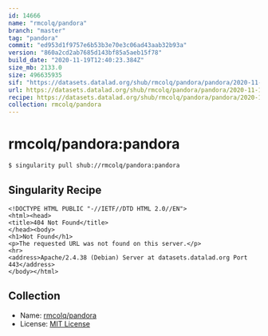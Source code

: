 ```yaml
---
id: 14666
name: "rmcolq/pandora"
branch: "master"
tag: "pandora"
commit: "ed953d1f9757e6b53b3e70e3c06ad43aab32b93a"
version: "860a2cd2ab7685d143bf85a5aeb15f78"
build_date: "2020-11-19T12:40:23.384Z"
size_mb: 2133.0
size: 496635935
sif: "https://datasets.datalad.org/shub/rmcolq/pandora/pandora/2020-11-19-ed953d1f-860a2cd2/860a2cd2ab7685d143bf85a5aeb15f78.sif"
url: https://datasets.datalad.org/shub/rmcolq/pandora/pandora/2020-11-19-ed953d1f-860a2cd2/
recipe: https://datasets.datalad.org/shub/rmcolq/pandora/pandora/2020-11-19-ed953d1f-860a2cd2/Singularity
collection: rmcolq/pandora
---
```


# rmcolq/pandora:pandora

```bash
$ singularity pull shub://rmcolq/pandora:pandora
```

## Singularity Recipe

```singularity
<!DOCTYPE HTML PUBLIC "-//IETF//DTD HTML 2.0//EN">
<html><head>
<title>404 Not Found</title>
</head><body>
<h1>Not Found</h1>
<p>The requested URL was not found on this server.</p>
<hr>
<address>Apache/2.4.38 (Debian) Server at datasets.datalad.org Port 443</address>
</body></html>
```

## Collection

 - Name: [rmcolq/pandora](https://github.com/rmcolq/pandora)
 - License: [MIT License](https://api.github.com/licenses/mit)

